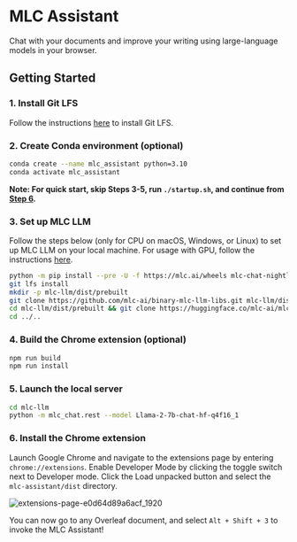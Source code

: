 # MLC Assistant
Chat with your documents and improve your writing using large-language models in your browser.

## Getting Started

### 1. Install Git LFS

Follow the instructions [here](https://git-lfs.com) to install Git LFS.

### 2. Create Conda environment (optional)
```bash
conda create --name mlc_assistant python=3.10
conda activate mlc_assistant
```

**Note: For quick start, skip Steps 3-5, run `./startup.sh`, and continue from [Step 6](#step6).**

### 3. Set up MLC LLM

Follow the steps below (only for CPU on macOS, Windows, or Linux) to set up MLC LLM on your local machine. For usage with GPU, follow the instructions [here](https://llm.mlc.ai/docs/install/mlc_llm.html).

```bash
python -m pip install --pre -U -f https://mlc.ai/wheels mlc-chat-nightly mlc-ai-nightly
git lfs install
mkdir -p mlc-llm/dist/prebuilt
git clone https://github.com/mlc-ai/binary-mlc-llm-libs.git mlc-llm/dist/prebuilt/lib
cd mlc-llm/dist/prebuilt && git clone https://huggingface.co/mlc-ai/mlc-chat-Llama-2-7b-chat-hf-q4f16_1
cd ../..
```

### 4. Build the Chrome extension (optional)
```bash
npm run build
npm run install
```

### 5. Launch the local server
```bash
cd mlc-llm
python -m mlc_chat.rest --model Llama-2-7b-chat-hf-q4f16_1
```

### 6. Install the Chrome extension <a id='step6'></a>
Launch Google Chrome and navigate to the extensions page by entering `chrome://extensions`. Enable Developer Mode by clicking the toggle switch next to Developer mode. Click the Load unpacked button and select the `mlc-assistant/dist` directory.

![extensions-page-e0d64d89a6acf_1920](https://github.com/mlc-ai/mlc-assistant/assets/11940172/cdb18fb3-24c5-41bf-9a40-484692c2150a)


You can now go to any Overleaf document, and select `Alt + Shift + 3` to invoke the MLC Assistant!